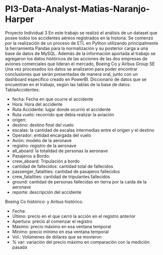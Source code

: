# PI3-Data-Analyst-Matias-Naranjo-Harper

Proyecto Individual 3
En este trabajo se realizó el análisis de un dataset que posee todos los accidentes aéreos registrados en la historia.
Se comenzó por la realización de un proceso de ETL en Python utilizando principalmente la herramienta Pandas para la normalización y su posterior carga a una base de datos de MySQL.
Además de la información aportada al trabajo se agregaron los datos históricos de las acciones de las dos empresas de aviones comerciales que lideran el mercado, Boeing Co y Airbus Group SE
Una vez procesados los datos se analizaron para poder encontrar conclusiones que serán presentadas de manera oral, junto con un dashboard específico creado en PowerBI.
Diccionario de datos que se encuentran en el trabajo, según las tablas de la base de datos:
TablaAccidentes:
 - fecha: Fecha en que ocurre el accidente
 - Hora: Hora del accidente
 - Ruta Accidente: lugar donde ocurrió el accidente
 - Ruta vuelo: recorrido que debía realizar la aviación
 - origen: 
 - destino: destino final del vuelo
 - escalas: la cantidad de escalas intermedias entre el origen y el destino
 - Operador: entidad encargada del vuelo
 - Avión: modelo de la aeronave
 - registro: registro de la aeronave
 - all_aboard: la totalidad de personas la aeronave
 - Pasajeros a Bordo: 
 - crew_aboard: Tripulación a bordo
 - cantidad de fallecidos: cantidad total de fallecidos
 - passenger_fatalities: cantidad de pasajeros fallecidos
 - crew_fatalities: cantidad de tripulantes fallecidos
 - ground: cantidad de personas fallecidas en tierra por la caída de la aeronave
 - reporte: descripción del accidente
 
Boeing Co histórico: y Airbus histórico.
 - Fecha:
 - Último: precio en el que cerró la acción en el registro anterior
 - Apertura: precio al comenzar el registro
 - Máximo: precio máximo en esa ventana temporal
 - Mínimo: precio mínimo en esa ventana temporal
 - Vol.: Volúmenes de dólares que se movieron
 - % var: variación del precio máximo en comparación con la medición pasada

